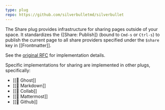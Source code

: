 ```yaml
---
type: plug
repo: https://github.com/silverbulletmd/silverbullet
---
```


The Share plug provides infrastructure for sharing pages outside of your space. It standardizes the {[Share: Publish]} (bound to `Cmd-s` or `Ctrl-s`) to publish the current page to all share providers specified under the `$share` key in [[Frontmatter]].

See the [original RFC](https://github.com/silverbulletmd/silverbullet/discussions/117) for implementation details.

Specific implementations for sharing are implemented in other plugs, specifically:
<!-- #query page where share-support = true render [[template/page]] -->
* [[🔌 Ghost]]
* [[🔌 Markdown]]
* [[🔌 Collab]]
* [[🔌 Mattermost]]
* [[🔌 Github]]
<!-- /query -->
